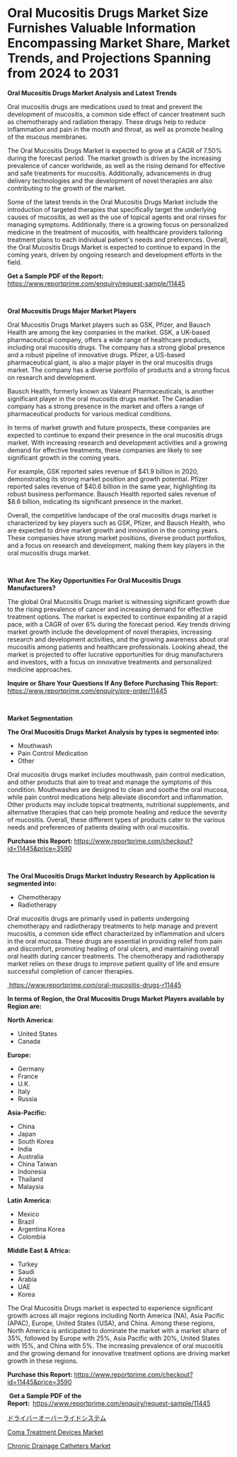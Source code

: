 <p><h1>Oral Mucositis Drugs Market Size Furnishes Valuable Information Encompassing Market Share, Market Trends, and Projections Spanning from 2024 to 2031</h1></p><p><strong>Oral Mucositis Drugs Market Analysis and Latest Trends</strong></p>
<p><p>Oral mucositis drugs are medications used to treat and prevent the development of mucositis, a common side effect of cancer treatment such as chemotherapy and radiation therapy. These drugs help to reduce inflammation and pain in the mouth and throat, as well as promote healing of the mucous membranes.</p><p>The Oral Mucositis Drugs Market is expected to grow at a CAGR of 7.50% during the forecast period. The market growth is driven by the increasing prevalence of cancer worldwide, as well as the rising demand for effective and safe treatments for mucositis. Additionally, advancements in drug delivery technologies and the development of novel therapies are also contributing to the growth of the market.</p><p>Some of the latest trends in the Oral Mucositis Drugs Market include the introduction of targeted therapies that specifically target the underlying causes of mucositis, as well as the use of topical agents and oral rinses for managing symptoms. Additionally, there is a growing focus on personalized medicine in the treatment of mucositis, with healthcare providers tailoring treatment plans to each individual patient's needs and preferences. Overall, the Oral Mucositis Drugs Market is expected to continue to expand in the coming years, driven by ongoing research and development efforts in the field.</p></p>
<p><strong>Get a Sample PDF of the Report:&nbsp;</strong> <a href="https://www.reportprime.com/enquiry/request-sample/11445">https://www.reportprime.com/enquiry/request-sample/11445</a></p>
<p>&nbsp;</p>
<p><strong>Oral Mucositis Drugs Major Market Players</strong></p>
<p><p>Oral Mucositis Drugs Market players such as GSK, Pfizer, and Bausch Health are among the key companies in the market. GSK, a UK-based pharmaceutical company, offers a wide range of healthcare products, including oral mucositis drugs. The company has a strong global presence and a robust pipeline of innovative drugs. Pfizer, a US-based pharmaceutical giant, is also a major player in the oral mucositis drugs market. The company has a diverse portfolio of products and a strong focus on research and development.</p><p>Bausch Health, formerly known as Valeant Pharmaceuticals, is another significant player in the oral mucositis drugs market. The Canadian company has a strong presence in the market and offers a range of pharmaceutical products for various medical conditions.</p><p>In terms of market growth and future prospects, these companies are expected to continue to expand their presence in the oral mucositis drugs market. With increasing research and development activities and a growing demand for effective treatments, these companies are likely to see significant growth in the coming years.</p><p>For example, GSK reported sales revenue of $41.9 billion in 2020, demonstrating its strong market position and growth potential. Pfizer reported sales revenue of $40.6 billion in the same year, highlighting its robust business performance. Bausch Health reported sales revenue of $8.6 billion, indicating its significant presence in the market.</p><p>Overall, the competitive landscape of the oral mucositis drugs market is characterized by key players such as GSK, Pfizer, and Bausch Health, who are expected to drive market growth and innovation in the coming years. These companies have strong market positions, diverse product portfolios, and a focus on research and development, making them key players in the oral mucositis drugs market.</p></p>
<p>&nbsp;</p>
<p><strong>What Are The Key Opportunities For Oral Mucositis Drugs Manufacturers?</strong></p>
<p><p>The global Oral Mucositis Drugs market is witnessing significant growth due to the rising prevalence of cancer and increasing demand for effective treatment options. The market is expected to continue expanding at a rapid pace, with a CAGR of over 6% during the forecast period. Key trends driving market growth include the development of novel therapies, increasing research and development activities, and the growing awareness about oral mucositis among patients and healthcare professionals. Looking ahead, the market is projected to offer lucrative opportunities for drug manufacturers and investors, with a focus on innovative treatments and personalized medicine approaches.</p></p>
<p><strong>Inquire or Share Your Questions If Any Before Purchasing This Report:</strong> <a href="https://www.reportprime.com/enquiry/pre-order/11445">https://www.reportprime.com/enquiry/pre-order/11445</a></p>
<p>&nbsp;</p>
<p><strong>Market Segmentation</strong></p>
<p><strong>The Oral Mucositis Drugs Market Analysis by types is segmented into:</strong></p>
<p><ul><li>Mouthwash</li><li>Pain Control Medication</li><li>Other</li></ul></p>
<p><p>Oral mucositis drugs market includes mouthwash, pain control medication, and other products that aim to treat and manage the symptoms of this condition. Mouthwashes are designed to clean and soothe the oral mucosa, while pain control medications help alleviate discomfort and inflammation. Other products may include topical treatments, nutritional supplements, and alternative therapies that can help promote healing and reduce the severity of mucositis. Overall, these different types of products cater to the various needs and preferences of patients dealing with oral mucositis.</p></p>
<p><strong>Purchase this Report:&nbsp;</strong><a href="https://www.reportprime.com/checkout?id=11445&price=3590">https://www.reportprime.com/checkout?id=11445&price=3590</a></p>
<p>&nbsp;</p>
<p><strong>The Oral Mucositis Drugs Market Industry Research by Application is segmented into:</strong></p>
<p><ul><li>Chemotherapy</li><li>Radiotherapy</li></ul></p>
<p><p>Oral mucositis drugs are primarily used in patients undergoing chemotherapy and radiotherapy treatments to help manage and prevent mucositis, a common side effect characterized by inflammation and ulcers in the oral mucosa. These drugs are essential in providing relief from pain and discomfort, promoting healing of oral ulcers, and maintaining overall oral health during cancer treatments. The chemotherapy and radiotherapy market relies on these drugs to improve patient quality of life and ensure successful completion of cancer therapies.</p></p>
<p><a href="https://www.reportprime.com/oral-mucositis-drugs-r11445">&nbsp;https://www.reportprime.com/oral-mucositis-drugs-r11445</a></p>
<p><strong>In terms of Region, the Oral Mucositis Drugs Market Players available by Region are:</strong></p>
<p>
    <p> <strong> North America: </strong>
        <ul>
            <li>United States</li>
            <li>Canada</li>
        </ul>
        </p> 
    <p> <strong> Europe: </strong>
        <ul>
            <li>Germany</li>
            <li>France</li>
            <li>U.K.</li>
            <li>Italy</li>
            <li>Russia</li>
        </ul>
        </p> 
    <p> <strong> Asia-Pacific: </strong>
        <ul>
            <li>China</li>
            <li>Japan</li>
            <li>South Korea</li>
            <li>India</li>
            <li>Australia</li>
            <li>China Taiwan</li>
            <li>Indonesia</li>
            <li>Thailand</li>
            <li>Malaysia</li>
        </ul>
        </p> 
    <p> <strong> Latin America: </strong>
        <ul>
            <li>Mexico</li>
            <li>Brazil</li>
            <li>Argentina Korea</li>
            <li>Colombia</li>
        </ul>
        </p> 
    <p> <strong> Middle East & Africa: </strong>
        <ul>
            <li>Turkey</li>
            <li>Saudi</li>
            <li>Arabia</li>
            <li>UAE</li>
            <li>Korea</li>
        </ul>
    </p>
    </p>
<p><p>The Oral Mucositis Drugs market is expected to experience significant growth across all major regions including North America (NA), Asia Pacific (APAC), Europe, United States (USA), and China. Among these regions, North America is anticipated to dominate the market with a market share of 35%, followed by Europe with 25%, Asia Pacific with 20%, United States with 15%, and China with 5%. The increasing prevalence of oral mucositis and the growing demand for innovative treatment options are driving market growth in these regions.</p></p>
<p><strong>Purchase this Report: </strong><a href="https://www.reportprime.com/checkout?id=11445&price=3590">https://www.reportprime.com/checkout?id=11445&price=3590</a></p>
<p>&nbsp;<strong>Get a Sample PDF of the Report:&nbsp;&nbsp;</strong><a href="https://www.reportprime.com/enquiry/request-sample/11445">https://www.reportprime.com/enquiry/request-sample/11445</a></p>
<p><strong></strong></p>
<p><p><a href="https://github.com/mohamedbakry57/Market-Research-Report-List-3/blob/main/728415025950.md">ドライバーオーバーライドシステム</a></p><p><a href="https://www.linkedin.com/pulse/coma-treatment-devices-market-size-reveals-best-marketing-oldke?trackingId=7i%2BT7MVxqR9L9ssYjM7kqw%3D%3D">Coma Treatment Devices Market</a></p><p><a href="https://www.linkedin.com/pulse/chronic-drainage-catheters-market-size-outlook-forecast-2024-2031-hcune?trackingId=jx%2Fb7%2BsMXEL5K8waWsyyjg%3D%3D">Chronic Drainage Catheters Market</a></p></p>
